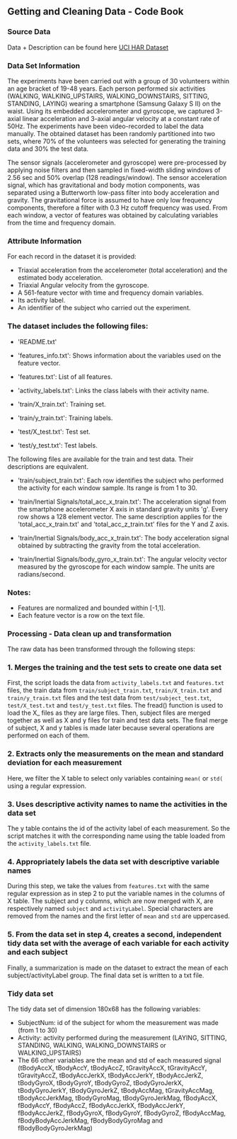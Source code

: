 ## Getting and Cleaning Data - Code Book


### Source Data
Data + Description can be found here [UCI HAR Dataset](http://archive.ics.uci.edu/ml/datasets/Human+Activity+Recognition+Using+Smartphones "UCI MAchine Learning Repository")

### Data Set Information
The experiments have been carried out with a group of 30 volunteers within an age bracket of 19-48 years. Each person performed six activities (WALKING, WALKING_UPSTAIRS, WALKING_DOWNSTAIRS, SITTING, STANDING, LAYING) wearing a smartphone (Samsung Galaxy S II) on the waist. Using its embedded accelerometer and gyroscope, we captured 3-axial linear acceleration and 3-axial angular velocity at a constant rate of 50Hz. The experiments have been video-recorded to label the data manually. The obtained dataset has been randomly partitioned into two sets, where 70% of the volunteers was selected for generating the training data and 30% the test data. 

The sensor signals (accelerometer and gyroscope) were pre-processed by applying noise filters and then sampled in fixed-width sliding windows of 2.56 sec and 50% overlap (128 readings/window). The sensor acceleration signal, which has gravitational and body motion components, was separated using a Butterworth low-pass filter into body acceleration and gravity. The gravitational force is assumed to have only low frequency components, therefore a filter with 0.3 Hz cutoff frequency was used. From each window, a vector of features was obtained by calculating variables from the time and frequency domain.

### Attribute Information
For each record in the dataset it is provided: 
- Triaxial acceleration from the accelerometer (total acceleration) and the estimated body acceleration. 
- Triaxial Angular velocity from the gyroscope. 
- A 561-feature vector with time and frequency domain variables. 
- Its activity label. 
- An identifier of the subject who carried out the experiment.

### The dataset includes the following files:

- 'README.txt'

- 'features_info.txt': Shows information about the variables used on the feature vector.

- 'features.txt': List of all features.

- 'activity_labels.txt': Links the class labels with their activity name.

- 'train/X_train.txt': Training set.

- 'train/y_train.txt': Training labels.

- 'test/X_test.txt': Test set.

- 'test/y_test.txt': Test labels.

The following files are available for the train and test data. Their descriptions are equivalent. 

- 'train/subject_train.txt': Each row identifies the subject who performed the activity for each window sample. Its range is from 1 to 30. 

- 'train/Inertial Signals/total_acc_x_train.txt': The acceleration signal from the smartphone accelerometer X axis in standard gravity units 'g'. Every row shows a 128 element vector. The same description applies for the 'total_acc_x_train.txt' and 'total_acc_z_train.txt' files for the Y and Z axis. 

- 'train/Inertial Signals/body_acc_x_train.txt': The body acceleration signal obtained by subtracting the gravity from the total acceleration. 

- 'train/Inertial Signals/body_gyro_x_train.txt': The angular velocity vector measured by the gyroscope for each window sample. The units are radians/second. 

### Notes: 

- Features are normalized and bounded within [-1,1].
- Each feature vector is a row on the text file. 

### Processing - Data clean up and transformation

The raw data has been transformed through the following steps:

### 1. Merges the training and the test sets to create one data set
First, the script loads the data from `activity_labels.txt` and `features.txt` files, the train data from `train/subject_train.txt`, `train/X_train.txt` and `train/y_train.txt` files and the test data from `test/subject_test.txt`, `test/X_test.txt` and `test/y_test.txt` files. The fread() function is used to load the X_ files as they are large files.
Then, subject files are merged together as well as X and y files for train and test data sets.
The final merge of subject, X and y tables is made later because several operations are performed on each of them.

### 2. Extracts only the measurements on the mean and standard deviation for each measurement
Here, we filter the X table to select only variables containing `mean(` or `std(` using a regular expression.

### 3. Uses descriptive activity names to name the activities in the data set
The y table contains the id of the activity label of each measurement. So the script matches it with the corresponding name using the table loaded from the `activity_labels.txt` file.

### 4. Appropriately labels the data set with descriptive variable names
During this step, we take the values from `features.txt` with the same regular expression as in step 2 to put the variable names in the columns of X table. The subject and y columns, which are now merged with X, are respectively named `subject` and `activityLabel`.
Special characters are removed from the names and the first letter of `mean` and `std` are uppercased.

### 5. From the data set in step 4, creates a second, independent tidy data set with the average of each variable for each activity and each subject
Finally, a summarization is made on the dataset to extract the mean of each subject/activityLabel group.
The final data set is written to a txt file.

### Tidy data set
The tidy data set of dimension 180x68 has the following variables:

- SubjectNum: id of the subject for whom the measurement was made (from 1 to 30)
- Activity: activity performed during the measurement (LAYING, SITTING, STANDING, WALKING, WALKING_DOWNSTAIRS or WALKING_UPSTAIRS)
- The 66 other variables are the mean and std of each measured signal (tBodyAccX, tBodyAccY, tBodyAccZ, tGravityAccX, tGravityAccY, tGravityAccZ, tBodyAccJerkX, tBodyAccJerkY, tBodyAccJerkZ, tBodyGyroX, tBodyGyroY, tBodyGyroZ, tBodyGyroJerkX, tBodyGyroJerkY, tBodyGyroJerkZ, tBodyAccMag, tGravityAccMag, tBodyAccJerkMag, tBodyGyroMag, tBodyGyroJerkMag, fBodyAccX, fBodyAccY, fBodyAccZ, fBodyAccJerkX, fBodyAccJerkY, fBodyAccJerkZ, fBodyGyroX, fBodyGyroY, fBodyGyroZ, fBodyAccMag, fBodyBodyAccJerkMag, fBodyBodyGyroMag and fBodyBodyGyroJerkMag)

